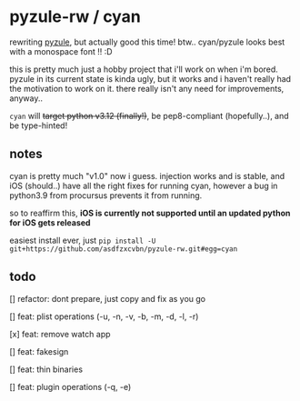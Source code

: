 # pyzule-rw / cyan

rewriting [pyzule](https://github.com/asdfzxcvbn/pyzule), but actually good this time! btw.. cyan/pyzule looks best with a monospace font !! :D

this is pretty much just a hobby project that i'll work on when i'm bored. pyzule in its current state is kinda ugly, but it works and i haven't really had the motivation to work on it. there really isn't any need for improvements, anyway..

`cyan` will ~~target python v3.12 (finally!)~~, be pep8-compliant (hopefully..), and be type-hinted!

## notes

cyan is pretty much "v1.0" now i guess. injection works and is stable, and iOS (should..) have all the right fixes for running cyan, however a bug in python3.9 from procursus prevents it from running.

so to reaffirm this, **iOS is currently not supported until an updated python for iOS gets released**

easiest install ever, just `pip install -U git+https://github.com/asdfzxcvbn/pyzule-rw.git#egg=cyan`

## todo

[] refactor: dont prepare, just copy and fix as you go

[] feat: plist operations (-u, -n, -v, -b, -m, -d, -l, -r)

[x] feat: remove watch app

[] feat: fakesign

[] feat: thin binaries

[] feat: plugin operations (-q, -e)

